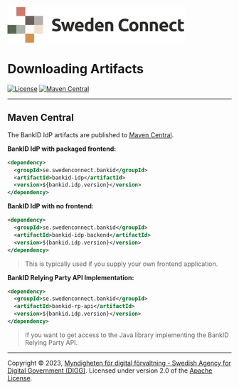 ![Logo](images/sweden-connect.png)

# Downloading Artifacts

[![License](https://img.shields.io/badge/License-Apache%202.0-blue.svg)](https://opensource.org/licenses/Apache-2.0) [![Maven Central](https://maven-badges.herokuapp.com/maven-central/se.swedenconnect.bankid/bankid-idp/badge.svg)](https://maven-badges.herokuapp.com/maven-central/se.swedenconnect.bankid/bankid-idp)

-----

<a name="maven-central"></a>
## Maven Central

The BankID IdP artifacts are published to [Maven Central](https://central.sonatype.com/).

**BankID IdP with packaged frontend:**

```xml
<dependency>
  <groupId>se.swedenconnect.bankid</groupId>
  <artifactId>bankid-idp</artifactId>
  <version>${bankid.idp.version}</version>
</dependency>
```

**BankID IdP with no frontend:**

```xml
<dependency>
  <groupId>se.swedenconnect.bankid</groupId>
  <artifactId>bankid-idp-backend</artifactId>
  <version>${bankid.idp.version}</version>
</dependency>
```

> This is typically used if you supply your own frontend application.

**BankID Relying Party API Implementation:**

```xml
<dependency>
  <groupId>se.swedenconnect.bankid</groupId>
  <artifactId>bankid-rp-api</artifactId>
  <version>${bankid.idp.version}</version>
</dependency>
```

> If you want to get access to the Java library implementing the BankID Relying Party API.

-----

Copyright &copy; 2023, [Myndigheten för digital förvaltning - Swedish Agency for Digital Government (DIGG)](http://www.digg.se). Licensed under version 2.0 of the [Apache License](http://www.apache.org/licenses/LICENSE-2.0).

